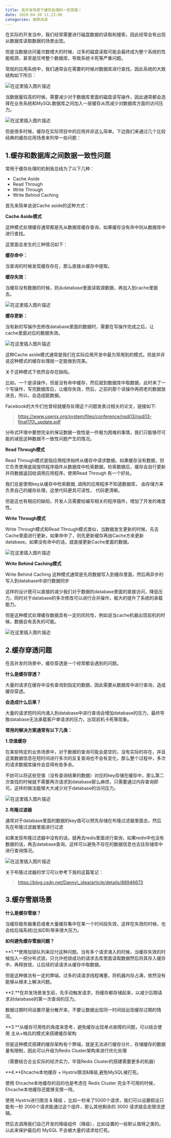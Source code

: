 ```yaml
---
title: 高并发场景下缓存处理的一些思路！
date: 2020-04-30 11:23:00
categories: 推荐阅读
---
```

在实际的开发当中，我们经常需要进行磁盘数据的读取和搜索，因此经常会有出现从数据库读取数据的场景出现。

但是当数据访问量次数增大的时候，过多的磁盘读取可能会最终成为整个系统的性能瓶颈，甚至是压垮整个数据库，导致系统卡死等严重问题。

常规的应用系统中，我们通常会在需要的时候对数据库进行查找，因此系统的大致结构如下所示：

![](resources/C1D9F63D008C59E0AEDAB67441A9F45E.png "在这里插入图片描述")

当数据量较高的时候，需要减少对于数据库里面的磁盘读写操作，因此通常都会选择在业务系统和MySQL数据库之间加入一层缓存从而减少对数据库方面的访问压力。

![](resources/0BD29747AF5D2570AB0FDE789BD86922.png "在这里插入图片描述")

但是很多时候，缓存在实际项目中的应用并非这么简单。下边我们来通过几个比较经典的缓存应用场景来列举一些问题：

1.缓存和数据库之间数据一致性问题
-----------------

常用于缓存处理的机制我总结为了以下几种：

* Cache Aside
* Read Through
* Write Through
* Write Behind Caching

首先来简单说说Cache aside的这种方式：

**Cache Aside模式**

这种模式处理缓存通常都是先从数据库缓存查询，如果缓存没有命中则从数据库中进行查找。

这里面会发生的三种情况如下：

**缓存命中：**

当查询的时候发现缓存存在，那么直接从缓存中提取。

**缓存失效：**

当缓存没有数据的时候，则从database里面读取源数据，再加入到cache里面去。

![](resources/24117C0509153501A21F4EEC01CA588B.png "在这里插入图片描述")

**缓存更新：**

当有新的写操作去修改database里面的数据时，需要在写操作完成之后，让cache里面对应的数据失效。

![](resources/8C1E8D27BEC6A2F808A4E1B5B53AB186.png "在这里插入图片描述")

这种Cache aside模式通常是我们在实际应用开发中最为常用到的模式。但是并非说这种模式的缓存处理就一定能做到完美。

关于这种模式下依然会存在缺陷。

比如，一个是读操作，但是没有命中缓存，然后就到数据库中取数据，此时来了一个写操作，写完数据库后，让缓存失效，然后，之前的那个读操作再把老的数据放进去，所以，会造成脏数据。

Facebook的大牛们也曾经就缓存处理这个问题发表过相关的论文，链接如下:

> https://www.usenix.org/system/files/conference/nsdi13/nsdi13-final170\_update.pdf

分布式环境中要想完全的保证数据一致性是一件极为困难的事情，我们只能够尽可能的减低这种数据不一致性问题产生的情况。

**Read Through模式**

Read Through模式是指应用程序始终从缓存中请求数据。如果缓存没有数据，则它负责使用底层提供程序插件从数据库中检索数据。检索数据后，缓存会自行更新并将数据返回给调用应用程序。使用Read Through 有一个好处。

我们总是使用key从缓存中检索数据, 调用的应用程序不知道数据库， 由存储方来负责自己的缓存处理，这使代码更具可读性， 代码更清晰。

但是这也有相应的缺陷，开发人员需要给编写相关的程序插件，增加了开发的难度性。

**Write Through模式**

Write Through模式和Read Through模式类似，当数据发生更新的时候，先去Cache里面进行更新，如果命中了，则先更新缓存再由Cache方来更新database。如果没有命中的话，就直接更新Cache里面的数据。

![](resources/86972676B60535F7991C72302E3EF1C8.jpg "在这里插入图片描述")

**Write Behind Caching模式**

Write Behind Caching 这种模式通常是先将数据写入到缓存里面，然后再异步的写入到database中进行数据同步

这样的设计既可以直接的减少我们对于数据的database里面的直接访问，降低压力，同时对于database的多次修改可以进行合并操作，极大的提升了系统的承载能力。

但是这种模式处理缓存数据具有一定的风险性，例如说当cache机器出现宕机的时候，数据会有丢失的可能。

![](resources/B39DAF5A1B83E44E2AF73EBC02D6C769.jpg "在这里插入图片描述")

2.缓存穿透问题
--------

在高并发的场景中，缓存穿透是一个经常都会遇到的问题。

**什么是缓存穿透？**

大量的请求在缓存中没有查询到指定的数据，因此需要从数据库中进行查询，造成缓存穿透。

**会造成什么后果？**

大量的请求短时间内涌入到database中进行查询会增加database的压力，最终导致database无法承载客户单请求的压力，出现宕机卡死等现象。

**常用的解决方案通常有以下几类：**

**1.空值缓存**

在某些特定的业务场景中，对于数据的查询可能会是空的，没有实际的存在，并且这类数据信息在短时间进行多次的反复查询也不会有变化，那么整个过程中，多次的请求数据库操作会显得有些多余。

不妨可以将这些空值（没有查询结果的数据）对应的key存储在缓存中，那么第二次查找的时候就不需要再次请求到database那么麻烦，只需要通过内存查询即可。这样的做法能够大大减少对于database的访问压力。

![](resources/93BF1EDE5C1281D3F7755728FAB75856.png "在这里插入图片描述")

**2.布隆过滤器**

通常对于database里面的数据的key值可以预先存储在布隆过滤器里面去，然后先在布隆过滤器里面进行过滤

如果发现布隆过滤器中没有的话，就再去redis里面进行查询，如果redis中也没有数据的话，再去database查询。这样可以避免不存在的数据信息也去往存储库中进行查询情况。

![](resources/CE6A66FB107BB5EFA8C6AB4BCEDBD62A.png "在这里插入图片描述")

关于布隆过滤器的学习可以参考下我的这篇笔记：

> https://blog.csdn.net/Danny\_idea/article/details/88946673

3.缓存雪崩场景
--------

**什么是缓存雪崩？**

当缓存服务器重启或者大量缓存集中在某一个时间段失效，这样在失效的时候，也会给后端系统(比如DB)带来很大压力。

**如何避免缓存雪崩问题？**

**1.**使用加锁队列来应付这种问题。当有多个请求涌入的时候，当缓存失效的时候加入一把分布式锁，只允许抢锁成功的请求去库里面读取数据然后将其存入缓存中，再释放锁，让后续的读请求从缓存中取数据。

但是这种做法有一定的弊端，过多的读请求线程堵塞，将机器内存占满，依然没有能够从根本上解决问题。

**2.**在并发场景发生前，先手动触发请求，将缓存都存储起来，以减少后期请求对database的第一次查询的压力。

数据过期时间设置尽量分散开来，不要让数据出现同一时间段出现缓存过期的情况。

**3.**从缓存可用性的角度来思考，避免缓存出现单点故障的问题，可以结合使用 主从+哨兵的模式来搭建缓存架构

但是这种模式搭建的缓存架构有个弊端，就是无法进行缓存分片，存储缓存的数据量有限制，因此可以升级为Redis Cluster架构来进行优化处理

（需要结合企业实际的经济实力，毕竟Redis Cluster的搭建需要更多的机器）

**4.**Ehcache本地缓存 + Hystrix限流&降级,避免MySQL被打死。

使用 Ehcache本地缓存的目的也是考虑在 Redis Cluster 完全不可用的时候，Ehcache本地缓存还能够支撑一阵。

使用 Hystrix进行限流 & 降级 ，比如一秒来了5000个请求，我们可以设置假设只能有一秒 2000个请求能通过这个组件，那么其他剩余的 3000 请求就会走限流逻辑。

然后去调用我们自己开发的降级组件（降级），比如设置的一些默认值呀之类的。以此来保护最后的 MySQL 不会被大量的请求给打死。